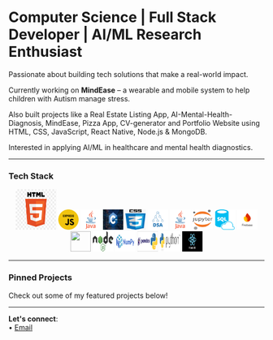  # Computer Science | Full Stack Developer | AI/ML Research Enthusiast

 Passionate about building tech solutions that make a real-world impact.  
 
 Currently working on **MindEase** – a wearable and mobile system to help children with Autism manage stress.  
 
 Also built projects like a Real Estate Listing App, AI-Mental-Health-Diagnosis, MindEase, Pizza App, CV-generator and Portfolio Website using HTML, CSS, JavaScript, React Native, Node.js & MongoDB.  
 
 Interested in applying AI/ML in healthcare and mental health diagnostics.

---

###  Tech Stack

<div align="center">
  <img src="HTML.png" width="80" height="80"/>
  <img src="expressJs.png" width="40" height="40"/>
  <img src="java.png" width="40" height="40"/>
  <img src="C++.jpg" width="40" height="40"/>
 <img src="CSS.png" width="40" height="40"/>
  <img src="DSA.png" width="40" height="40"/>
  <img src="java.png" width="40" height="40"/>
  <img src="Jupyter.png" width="40" height="40"/> 
  <img src="SQL.png" width="40" height="40"/>
  <img src="firebase.png" width="40" height="40"/>
  <img src="mongodb.png" width="40" height="40"/>
  <img src="nodeJs.png" width="40" height="40"/>
  <img src="numpy.png" width="40" height="40"/>
  <img src="pandas.png" width="40" height="40"/>
  <img src="python.jpg" width="40" height="40"/>
  <img src="reactJs.png" width="40" height="40"/>
</div>

---

###  Pinned Projects
Check out some of my featured projects below!

---

 **Let's connect**:  
 • [Email](aimen.azhar111333@gmail.com)

